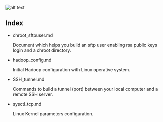 
![alt text](https://w0.pngwave.com/png/767/339/linux-png-clip-art.png)

## Index 

- chroot_sftpuser.md

    Document which helps you build an sftp user enabling rsa public keys login and a chroot directory.

- hadoop_config.md

    Initial Hadoop configuration with Linux operative system.

- SSH_tunnel.md

    Commands to build a tunnel (port) between your local computer and a remote SSH server.

- sysctl_tcp.md
    
    Linux Kernel parameters configuration.



